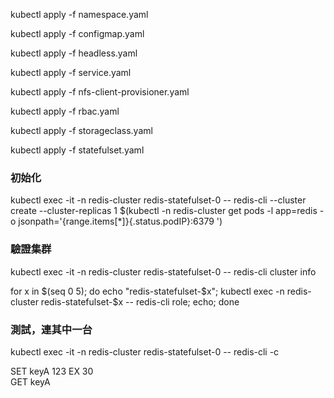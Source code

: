 kubectl apply -f namespace.yaml

kubectl apply -f configmap.yaml

kubectl apply -f headless.yaml

kubectl apply -f service.yaml

kubectl apply -f nfs-client-provisioner.yaml

kubectl apply -f rbac.yaml

kubectl apply -f storageclass.yaml

kubectl apply -f statefulset.yaml

### 初始化  
kubectl exec -it -n redis-cluster redis-statefulset-0 -- redis-cli --cluster create --cluster-replicas 1 $(kubectl -n redis-cluster get pods -l app=redis -o jsonpath='{range.items[*]}{.status.podIP}:6379 ')

### 驗證集群  
kubectl exec -it -n redis-cluster redis-statefulset-0 -- redis-cli cluster info

for x in $(seq 0 5); do echo "redis-statefulset-$x"; kubectl exec -n redis-cluster redis-statefulset-$x -- redis-cli role; echo; done

### 測試，連其中一台
kubectl exec -it -n redis-cluster redis-statefulset-0 -- redis-cli -c  

SET keyA 123 EX 30  
GET keyA  
